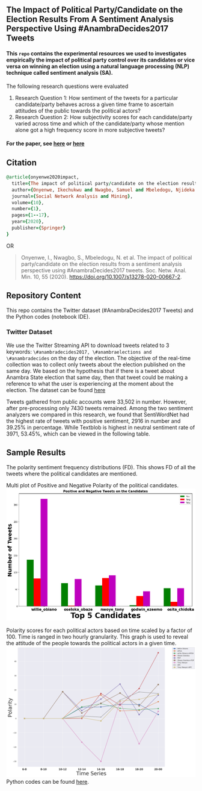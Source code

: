 ## The Impact of Political Party/Candidate on the Election Results From A Sentiment Analysis Perspective Using #AnambraDecides2017 Tweets
####  This ```repo```  contains the experimental resources we used to investigates empirically the impact of political party control over its candidates or vice versa on winning an election using a natural language processing (NLP) technique called sentiment analysis (SA).

The following research questions were evaluated
1. Research Question 1: How sentiment of the tweets for a particular candidate/party behaves across a given time frame to ascertain attitudes of the public towards the political actors?
2. Research Question 2: How subjectivity scores for each candidate/party varied across time and which of the candidate/party whose mention alone got a high frequency score in more subjective tweets?

#### For the paper, see [here](https://link.springer.com/article/10.1007/s13278-020-00667-2) or [here](https://www.researchgate.net/publication/342723934_The_impact_of_political_partycandidate_on_the_election_results_from_a_sentiment_analysis_perspective_using_AnambraDecides2017_tweets)

## Citation
```ruby
@article{onyenwe2020impact,
  title={The impact of political party/candidate on the election results from a sentiment analysis perspective using\# AnambraDecides2017 tweets},
  author={Onyenwe, Ikechukwu and Nwagbo, Samuel and Mbeledogu, Njideka and Onyedinma, Ebele},
  journal={Social Network Analysis and Mining},
  volume={10},
  number={1},
  pages={1--17},
  year={2020},
  publisher={Springer}
}
```
OR

> Onyenwe, I., Nwagbo, S., Mbeledogu, N. et al. The impact of political party/candidate on the election results from a sentiment analysis perspective using #AnambraDecides2017 tweets. Soc. Netw. Anal. Min. 10, 55 (2020). https://doi.org/10.1007/s13278-020-00667-2.

## Repository Content
This repo contains the Twitter dataset (#AnambraDecides2017 Tweets) and the Python codes (notebook IDE).

### Twitter Dataset 
We use the Twitter Streaming API to download tweets related to 3 keywords: ```\#anambradecides2017, \#anambraelections and \#anambradecides``` on the day of the election. The objective of the real-time collection was to collect only tweets about the election published on the same day. We based on the hypothesis that if there is a tweet about Anambra State election that same day, then that tweet could be making a reference to what the user is experiencing at the moment about the election. The dataset can be found [here](https://raw.githubusercontent.com/Iykeln/Anambra_Governorship_Election_2018_Tweets_Sentiment_Analysis/main/dataset/filtered_attributes_stream_Anambra.csv)

Tweets gathered from public accounts were 33,502 in number. However, after pre-processing only 7430 tweets remained. Among the two sentiment analyzers we
compared in this research, we found that SentiWordNet had the highest rate of tweets with positive sentiment, 2916 in number and 39.25% in percentage. While Textblob is highest in neutral sentiment rate of 3971, 53.45%, which can be viewed in the following table.

## Sample Results
The polarity sentiment frequency distributions (FD). This shows FD of all the tweets where the political candidates are mentioned.

Multi plot of Positive and Negative Polarity of the political candidates.
![Alt text](https://github.com/Iykeln/Anambra_Governorship_Election_2018_Tweets_Sentiment_Analysis/blob/main/computed_images/SA_candidates.png?raw=true "Title")

Polarity scores for each political actors based on time scaled by a factor of 100. Time is ranged in two hourly granularity. This graph is used to reveal the attitude of the people towards the political actors in a given time.
![Alt text](https://github.com/Iykeln/Anambra_Governorship_Election_2018_Tweets_Sentiment_Analysis/blob/main/computed_images/SA_timeseries.png?raw=true "Title")
Python codes can be found [here](https://github.com/Iykeln/Anambra_Governorship_Election_2018_Tweets_Sentiment_Analysis/blob/main/anambra_2017_tweets_senti.ipynb).
